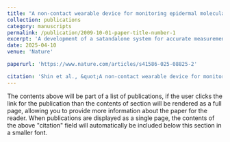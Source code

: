 ```yaml
---
title: "A non-contact wearable device for monitoring epidermal molecular flux"
collection: publications
category: manuscripts
permalink: /publication/2009-10-01-paper-title-number-1
excerpt: 'A development of a satandalone system for accurate measurement of epidermal fluxes of gaseous substances.'
date: 2025-04-10
venue: 'Nature'

paperurl: 'https://www.nature.com/articles/s41586-025-08825-2'

citation: 'Shin et al., &quot;A non-contact wearable device for monitoring epidermal molecular flux.&quot; <i>Nature</i>. 640. <b>2025</b>.'
---
```

The contents above will be part of a list of publications, if the user clicks the link for the publication than the contents of section will be rendered as a full page, allowing you to provide more information about the paper for the reader. When publications are displayed as a single page, the contents of the above "citation" field will automatically be included below this section in a smaller font.
